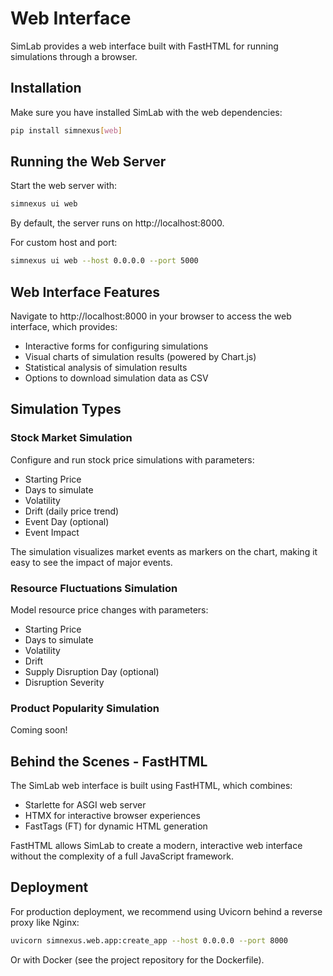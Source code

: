 # Web Interface

SimLab provides a web interface built with FastHTML for running simulations through a browser.

## Installation

Make sure you have installed SimLab with the web dependencies:

```bash
pip install simnexus[web]
```

## Running the Web Server

Start the web server with:

```bash
simnexus ui web
```

By default, the server runs on http://localhost:8000.

For custom host and port:

```bash
simnexus ui web --host 0.0.0.0 --port 5000
```

## Web Interface Features

Navigate to http://localhost:8000 in your browser to access the web interface, which provides:

- Interactive forms for configuring simulations
- Visual charts of simulation results (powered by Chart.js)
- Statistical analysis of simulation results
- Options to download simulation data as CSV

## Simulation Types

### Stock Market Simulation 

Configure and run stock price simulations with parameters:

- Starting Price
- Days to simulate
- Volatility
- Drift (daily price trend)
- Event Day (optional)
- Event Impact

The simulation visualizes market events as markers on the chart, making it easy to see the impact of major events.

### Resource Fluctuations Simulation

Model resource price changes with parameters:

- Starting Price
- Days to simulate
- Volatility
- Drift
- Supply Disruption Day (optional)
- Disruption Severity

### Product Popularity Simulation

Coming soon!

## Behind the Scenes - FastHTML

The SimLab web interface is built using FastHTML, which combines:

- Starlette for ASGI web server
- HTMX for interactive browser experiences
- FastTags (FT) for dynamic HTML generation

FastHTML allows SimLab to create a modern, interactive web interface without the complexity of a full JavaScript framework.

## Deployment

For production deployment, we recommend using Uvicorn behind a reverse proxy like Nginx:

```bash
uvicorn simnexus.web.app:create_app --host 0.0.0.0 --port 8000
```

Or with Docker (see the project repository for the Dockerfile).